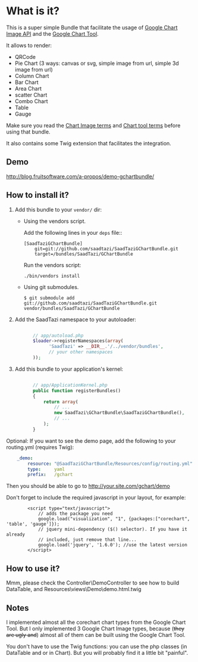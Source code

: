 What is it?
===========
This is a super simple Bundle that facilitate the usage of [Google Chart Image API](http://code.google.com/apis/chart/image/) and the [Google Chart Tool](http://code.google.com/apis/chart/interactive/docs/index.html).

It allows to render:

  * QRCode 
  * Pie Chart (3 ways: canvas or svg, simple image from url, simple 3d image from url)
  * Column Chart
  * Bar Chart
  * Area Chart
  * scatter Chart
  * Combo Chart
  * Table
  * Gauge

Make sure you read the [Chart Image terms](http://code.google.com/apis/chart/image/terms.html) and [Chart tool terms](http://code.google.com/apis/chart/interactive/terms.html) before using that bundle. 

It also contains some Twig extension that facilitates the integration.

Demo
----

http://blog.fruitsoftware.com/a-propos/demo-gchartbundle/

How to install it?
------------------

  1. Add this bundle to your ``vendor/`` dir:
      * Using the vendors script.

        Add the following lines in your ``deps`` file::

            [SaadTaziGChartBundle]
                git=git://github.com/saadtazi/SaadTaziGChartBundle.git
                target=/bundles/SaadTazi/GChartBundle

        Run the vendors script:

            ./bin/vendors install

      * Using git submodules.

            $ git submodule add git://github.com/saadtazi/SaadTaziGChartBundle.git vendor/bundles/SaadTazi/GChartBundle

  2. Add the SaadTazi namespace to your autoloader:

``` php

          // app/autoload.php
          $loader->registerNamespaces(array(
                'SaadTazi' => __DIR__.'/../vendor/bundles',
                // your other namespaces
          ));
```

  3. Add this bundle to your application's kernel:

``` php

          // app/ApplicationKernel.php
          public function registerBundles()
          {
              return array(
                  // ...
                  new SaadTazi\GChartBundle\SaadTaziGChartBundle(),
                  // ...
              );
          }
```

Optional: If you want to see the demo page, add the following to your routing.yml (requires Twig):

``` yaml
    _demo:
        resource: "@SaadTaziGChartBundle/Resources/config/routing.yml"
        type:     yaml
        prefix:   /gchart
```

Then you should be able to go to http://your.site.com/gchart/demo

Don't forget to include the required javascript in your layout, for example:

```
        <script type="text/javascript">
            // adds the package you need
            google.load("visualization", "1", {packages:["corechart", 'table', 'gauge']});
            // jquery mini-dependency ($() selector). If you have it already 
            // included, just remove that line...
            google.load('jquery', '1.6.0'); //use the latest version
        </script> 
```

How to use it?
--------------

Mmm, please check the Controller\DemoController to see how to build DataTable,
and Resources\views\Demo\demo.html.twig

Notes
-----
I implemented almost all the corechart chart types from the Google Chart Tool.
But I only implemented 3 Google Chart Image types, because 
(<strike>they are ugly and</strike>) almost all of them can be built using 
the Google Chart Tool.

You don't have to use the Twig functions: you can use the php classes (in DataTable and or in Chart).
But you will probably find it a little bit "painful".
